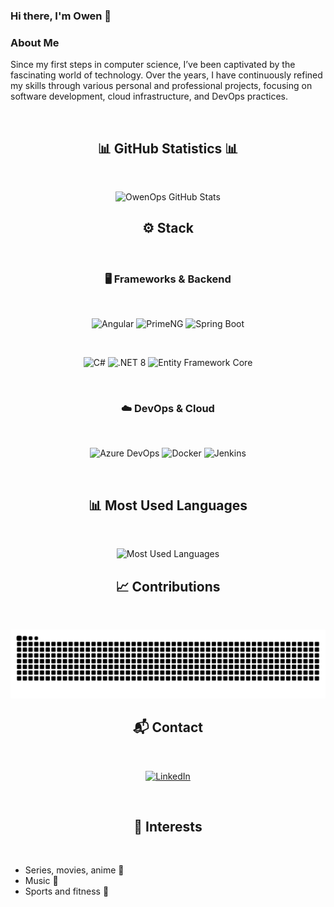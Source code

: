### Hi there, I'm Owen 👋

### **About Me**

Since my first steps in computer science, I’ve been captivated by the fascinating world of technology. Over the years, I have continuously refined my skills through various personal and professional projects, focusing on software development, cloud infrastructure, and DevOps practices.

<br />

<div align="center"><h2>📊 GitHub Statistics 📊</h2></div>
<br />

<p align="center">
  <img src="https://github-readme-stats.vercel.app/api?username=OwenOps&show_icons=true&theme=darcula&include_all_commits=true&count_private=true&langs_count=5&hide=stars" alt="OwenOps GitHub Stats">
</p>


<div align="center"><h2>⚙️ Stack</h2></div>
<br />

<div align="center"><h3>🖥️ Frameworks & Backend</h3></div>
<br />

<p align="center">
  <img src="https://img.shields.io/badge/Angular-DD0031?style=for-the-badge&logo=angular&logoColor=white" alt="Angular"/>
  <img src="https://img.shields.io/badge/PrimeNG-0174CB?style=for-the-badge&logo=prime&logoColor=white" alt="PrimeNG"/>
  <img src="https://img.shields.io/badge/Spring_Boot-6DB33F?style=for-the-badge&logo=springboot&logoColor=white" alt="Spring Boot"/>
</p>

<br />

<p align="center">
  <img src="https://img.shields.io/badge/C%23-239120?style=for-the-badge&logo=csharp&logoColor=white" alt="C#"/>
  <img src="https://img.shields.io/badge/.NET_8-512BD4?style=for-the-badge&logo=dotnet&logoColor=white" alt=".NET 8"/>
  <img src="https://img.shields.io/badge/Entity%20Framework_Core-512BD4?style=for-the-badge&logo=dotnet&logoColor=white" alt="Entity Framework Core"/>
</p>

<br />

<!-- DevOps & Cloud -->
<div align="center"><h3>☁️ DevOps & Cloud</h3></div>
<br />

<p align="center">
  <img src="https://img.shields.io/badge/Azure_DevOps-0078D7?style=for-the-badge&logo=azuredevops&logoColor=white" alt="Azure DevOps"/>
  <img src="https://img.shields.io/badge/Docker-2496ED?style=for-the-badge&logo=docker&logoColor=white" alt="Docker"/>
  <img src="https://img.shields.io/badge/Jenkins-D24939?style=for-the-badge&logo=jenkins&logoColor=white" alt="Jenkins"/>
</p>

<br />

<div align="center"><h2>📊 Most Used Languages</h2></div>
<br />

<p align="center">
  <img src="https://github-readme-stats.vercel.app/api/top-langs/?username=OwenOps&layout=compact&theme=darcula&langs_count=6&hide=css,scss,shell,html" alt="Most Used Languages">
</p>

<div align="center"><h2>📈 Contributions</h2></div>
<br />

<p align="center">
 <img alt="github-snake-dark" src="https://github.com/OwenOps/OwenOps/blob/output/github-contribution-grid-snake-dark.svg?palette=github-dark&background=000000" />
</p>

<div align="center"><h2>📬 Contact</h2></div>
<br />

<p align="center">
  <a href="[https://www.linkedin.com/in/owen-rebeller-37161126b](https://www.linkedin.com/in/owen-rebeller)">
    <img src="https://img.shields.io/badge/LinkedIn-0A66C2?style=for-the-badge&logo=linkedin&logoColor=white" alt="LinkedIn">
  </a>
</p>

<br />

<div align="center"><h2>🎯 Interests</h2></div>
<br />

- Series, movies, anime 🎥  
- Music 🎵  
- Sports and fitness 💪
